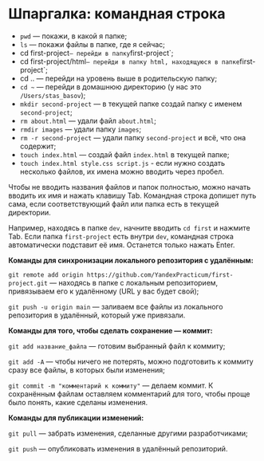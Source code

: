 # Шпаргалка: командная строка
 - `pwd` — покажи, в какой я папке; 
 - `ls` — покажи файлы в папке, где я сейчас; 
 - cd first-project` — перейди в папку `first-project`; 
 - cd first-project/html` — перейди в папку html, находящуюся в папке `first-project`;
 - cd .. — перейди на уровень выше в родительскую папку; 
 - `cd ~` — перейди в домашнюю директорию (у нас это `/Users/stas_basov`); 
 - `mkdir second-project` — в текущей папке создай папку с именем `second-project`; 
 - `rm about.html` — удали файл `about.html`; 
 - `rmdir images` — удали папку `images`; 
 - `rm -r second-project` — удали папку `second-project` и всё, что она содержит; 
 - `touch index.html` — создай файл `index.html` в текущей папке; 
 - `touch index.html style.css script.js` - если нужно создать несколько файлов, их имена можно вводить через пробел.

Чтобы не вводить названия файлов и папок полностью, можно начать вводить их имя и нажать клавишу Tab. Командная строка допишет путь сама, если соответствующий файл или папка есть в текущей директории.

Например, находясь в папке `dev`, начните вводить `cd first` и нажмите Tab. Если папка `first-project` есть внутри `dev`, командная строка автоматически подставит её имя. Останется только нажать Enter.


**Команды для синхронизации локального репозитория с удалённым:**

`git remote add origin https://github.com/YandexPracticum/first-project.git` — находясь в папке с локальным репозиторием, привязываем его к удалённому (URL у вас будет свой);

`git push -u origin main` — заливаем все файлы из локального репозитория в удалённый, который уже привязали.

**Команды для того, чтобы сделать сохранение — коммит:**

`git add название_файла` — готовим выбранный файл к коммиту;

`git add -A` — чтобы ничего не потерять, можно подготовить к коммиту сразу все файлы, в которых были изменения;

`git commit -m "комментарий к коммиту"` — делаем коммит. К сохранённым файлам оставляем комментарий для того, чтобы проще было понять, какие сделаны изменения.

**Команды для публикации изменений:**

`git pull` — забрать изменения, сделанные другими разработчиками;

`git push` — опубликовать изменения в удалённый репозиторий.